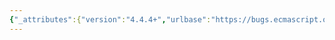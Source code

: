 ```yaml
---
{"_attributes":{"version":"4.4.4+","urlbase":"https://bugs.ecmascript.org/","maintainer":"dherman@mozilla.com"},"bug":{"bug_id":1378,"creation_ts":"2013-03-21 16:35:00 -0700","short_desc":"15.10.4.14: \"q\" not defined","delta_ts":"2013-05-14 18:13:58 -0700","product":"Draft for 6th Edition","component":"editorial issue","version":"Rev 14: March 8, 2013 Draft","rep_platform":"All","op_sys":"All","bug_status":"RESOLVED","resolution":"FIXED","priority":"Normal","bug_severity":"normal","everconfirmed":true,"reporter":{"uid":"jmdyck","name":"Michael Dyck"},"assigned_to":{"uid":"allen","name":"Allen Wirfs-Brock"},"long_desc":[{"commentid":3531,"comment_count":0,"who":{"uid":"jmdyck","name":"Michael Dyck"},"bug_when":"2013-03-21 16:35:14 -0700","thetext":"In 15.10.4.14 \"RegExp.prototype.split (string, limit)\",\nstep 15.a says:\n    Let z be the result of calling the matcher with arguments S and q\nbut 'q' is not defined.\n\nShould step 16 (Let q = p) be moved up?"},{"commentid":3739,"comment_count":1,"who":{"uid":"allen","name":"Allen Wirfs-Brock"},"bug_when":"2013-05-12 13:22:22 -0700","thetext":"fixed in rev15 editor's draft.\n\nq is replace with 0 for that call."},{"commentid":3964,"comment_count":2,"who":{"uid":"allen","name":"Allen Wirfs-Brock"},"bug_when":"2013-05-14 18:13:58 -0700","thetext":"resolved in rev 15, May 14, 2013 draft"}]}}
---
```

